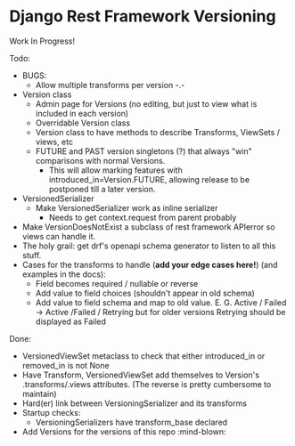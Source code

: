 # Django Rest Framework Versioning
Work In Progress! 

Todo: 
- BUGS: 
  - Allow multiple transforms per version -.-
- Version class 
  - Admin page for Versions (no editing, but just to view what is included in each version)
  - Overridable Version class
  - Version class to have methods to describe Transforms, ViewSets / views, etc 
  - FUTURE and PAST version singletons (?) that always "win" comparisons with normal Versions.
    - This will allow marking features with introduced_in=Version.FUTURE, allowing release to be postponed till a later version. 
- VersionedSerializer 
  - Make VersionedSerializer work as inline serializer 
    - Needs to get context.request from parent probably
- Make VersionDoesNotExist a subclass of rest framework APIerror so views can handle it. 
- The holy grail: get drf's openapi schema generator to listen to all this stuff. 
- Cases for the transforms to handle (**add your edge cases here!**) (and examples in the docs): 
  - Field becomes required / nullable or reverse
  - Add value to field choices (shouldn't appear in old schema)
  - Add value to field schema and map to old value. E. G. Active / Failed -> Active /Failed / Retrying but for older versions Retrying should be displayed as Failed

Done: 
- VersionedViewSet metaclass to check that either introduced_in or removed_in is not None
- Have Transform, VersionedViewSet add themselves to Version's .transforms/.views attributes. (The reverse is pretty cumbersome to maintain)
- Hard(er) link between VersioningSerializer and its transforms
- Startup checks: 
  - VersioningSerializers have transform_base declared
- Add Versions for the versions of this repo :mind-blown:
